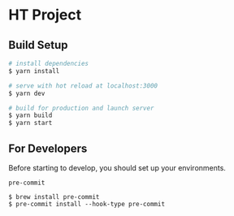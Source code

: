 # HT Project

## Build Setup

```bash
# install dependencies
$ yarn install

# serve with hot reload at localhost:3000
$ yarn dev

# build for production and launch server
$ yarn build
$ yarn start
```

## For Developers
Before starting to develop, you should set up your environments.

`pre-commit`
```
$ brew install pre-commit
$ pre-commit install --hook-type pre-commit
```
